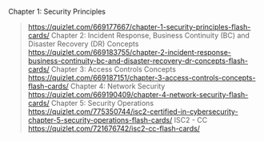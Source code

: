 Chapter 1: Security Principles
 > https://quizlet.com/669177667/chapter-1-security-principles-flash-cards/
Chapter 2: Incident Response, Business Continuity (BC) and Disaster Recovery (DR) Concepts
 > https://quizlet.com/669183755/chapter-2-incident-response-business-continuity-bc-and-disaster-recovery-dr-concepts-flash-cards/
 Chapter 3: Access Controls Concepts
 > https://quizlet.com/669187151/chapter-3-access-controls-concepts-flash-cards/
 Chapter 4: Network Security 
 > https://quizlet.com/669190409/chapter-4-network-security-flash-cards/
 Chapter 5: Security Operations
 > https://quizlet.com/775350744/isc2-certified-in-cybersecurity-chapter-5-security-operations-flash-cards/
 ISC2 - CC 
 > https://quizlet.com/721676742/isc2-cc-flash-cards/ 
